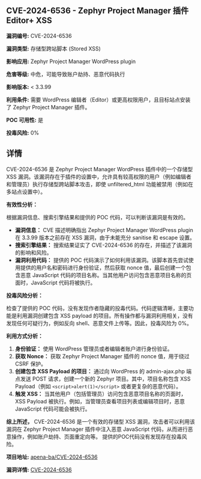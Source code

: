 ## CVE-2024-6536 - Zephyr Project Manager 插件 Editor+ XSS

**漏洞编号:** CVE-2024-6536

**漏洞类型:** 存储型跨站脚本 (Stored XSS)

**影响应用:** Zephyr Project Manager WordPress plugin

**危害等级:** 中危，可能导致账户劫持、恶意代码执行

**影响版本:** < 3.3.99

**利用条件:** 需要 WordPress 编辑者（Editor）或更高权限用户，且目标站点安装了 Zephyr Project Manager 插件。

**POC 可用性:** 是

**投毒风险:** 0%

## 详情

CVE-2024-6536 是 Zephyr Project Manager WordPress 插件中的一个存储型 XSS 漏洞。该漏洞存在于插件的设置中，允许具有较高权限的用户（例如编辑者和管理员）执行存储型跨站脚本攻击，即使 unfiltered_html 功能被禁用（例如在多站点设置中）。

**有效性分析：**

根据漏洞信息、搜索引擎结果和提供的 POC 代码，可以判断该漏洞是有效的。

*   **漏洞信息：** CVE 描述明确指出 Zephyr Project Manager WordPress plugin 在 3.3.99 版本之前存在 XSS 漏洞，由于未能充分 sanitise 和 escape 设置。
*   **搜索引擎结果：** 搜索结果证实了 CVE-2024-6536 的存在，并描述了该漏洞的影响和风险。
*   **漏洞利用代码：** 提供的 POC 代码演示了如何利用该漏洞。该脚本首先尝试使用提供的用户名和密码进行身份验证，然后获取 nonce 值，最后创建一个包含恶意 JavaScript 代码的项目名称。当其他用户访问包含恶意项目名称的页面时，JavaScript 代码将被执行。

**投毒风险分析：**

检查了提供的 POC 代码，没有发现作者隐藏的投毒代码。代码逻辑清晰，主要功能是利用漏洞创建包含 XSS payload 的项目。所有操作都与漏洞利用相关，没有发现任何可疑行为，例如反向 shell、恶意文件上传等。因此，投毒风险为 0%。

**利用方式分析：**

1.  **身份验证：** 使用 WordPress 管理员或者编辑者账户进行身份验证。
2.  **获取 Nonce：** 获取 Zephyr Project Manager 插件的 nonce 值，用于绕过 CSRF 保护。
3.  **创建包含 XSS Payload 的项目：** 通过向 WordPress 的 admin-ajax.php 端点发送 POST 请求，创建一个新的 Zephyr 项目。其中，项目名称包含 XSS Payload（例如 `<script>alert(1)</script>` 或者更复杂的恶意代码）。
4.  **触发 XSS：** 当其他用户（包括管理员）访问包含恶意项目名称的页面时，XSS Payload 被执行。例如，当管理员查看项目列表或编辑项目时，恶意 JavaScript 代码可能会被执行。

**综上所述，** CVE-2024-6536 是一个有效的存储型 XSS 漏洞，攻击者可以利用该漏洞在 Zephyr Project Manager 插件中注入恶意 JavaScript 代码，从而进行恶意操作，例如账户劫持、页面重定向等。 提供的POC代码没有发现存在投毒风险。


**项目地址:** [apena-ba/CVE-2024-6536](https://github.com/apena-ba/CVE-2024-6536)

**漏洞详情:** [CVE-2024-6536](https://nvd.nist.gov/vuln/detail/CVE-2024-6536)